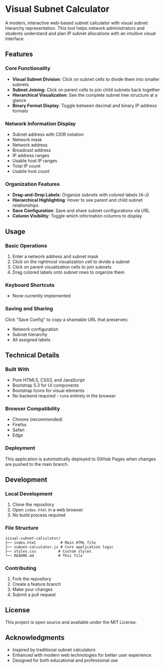 # Visual Subnet Calculator

A modern, interactive web-based subnet calculator with visual subnet hierarchy representation. This tool helps network administrators and students understand and plan IP subnet allocations with an intuitive visual interface.

## Features

### Core Functionality
- **Visual Subnet Division**: Click on subnet cells to divide them into smaller subnets
- **Subnet Joining**: Click on parent cells to join child subnets back together
- **Hierarchical Visualization**: See the complete subnet tree structure at a glance
- **Binary Format Display**: Toggle between decimal and binary IP address formats

### Network Information Display
- Subnet address with CIDR notation
- Network mask
- Network address
- Broadcast address
- IP address ranges
- Usable host IP ranges
- Total IP count
- Usable host count

### Organization Features
- **Drag-and-Drop Labels**: Organize subnets with colored labels (A-J)
- **Hierarchical Highlighting**: Hover to see parent and child subnet relationships
- **Save Configuration**: Save and share subnet configurations via URL
- **Column Visibility**: Toggle which information columns to display

## Usage

### Basic Operations
1. Enter a network address and subnet mask
2. Click on the rightmost visualization cell to divide a subnet
3. Click on parent visualization cells to join subnets
4. Drag colored labels onto subnet rows to organize them

### Keyboard Shortcuts
- None currently implemented

### Saving and Sharing
Click "Save Config" to copy a shareable URL that preserves:
- Network configuration
- Subnet hierarchy
- All assigned labels

## Technical Details

### Built With
- Pure HTML5, CSS3, and JavaScript
- Bootstrap 5.3 for UI components
- Bootstrap Icons for visual elements
- No backend required - runs entirely in the browser

### Browser Compatibility
- Chrome (recommended)
- Firefox
- Safari
- Edge

### Deployment
This application is automatically deployed to GitHub Pages when changes are pushed to the main branch.

## Development

### Local Development
1. Clone the repository
2. Open `index.html` in a web browser
3. No build process required

### File Structure
```
visual-subnet-calculator/
├── index.html           # Main HTML file
├── subnet-calculator.js # Core application logic
├── styles.css          # Custom styles
└── README.md           # This file
```

### Contributing
1. Fork the repository
2. Create a feature branch
3. Make your changes
4. Submit a pull request

## License

This project is open source and available under the MIT License.

## Acknowledgments

- Inspired by traditional subnet calculators
- Enhanced with modern web technologies for better user experience
- Designed for both educational and professional use